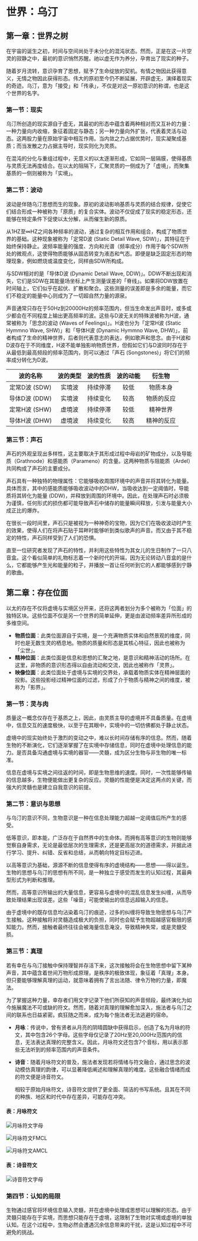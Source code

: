 # 世界：乌汀

## 第一章：世界之树

在宇宙的诞生之初，时间与空间尚处于未分化的混沌状态。然而，正是在这一片空灵的寂静之中，最初的意识悄然苏醒。祂以虚无作为养分，孕育出了现实的种子。

随着岁月流转，意识孕育了思想，赋予了生命绽放的契机。有情之物因此获得意义，无情之物因此获得形态。伟大的原初至今仍不断延展，开辟虚无，演绎着现实的奇迹。乌汀，意为「接受」和「传承」，不仅是对这一原初意识的称谓，也是这个世界的名字。

### 第一节：现实

乌汀所创造的现实源自于虚无，其最初的形态中蕴含着两种相对而又互补的力量：一种力量向内收缩，象征着固定与静态；另一种力量向外扩张，代表着灵活与动态。这两股力量在原始宇宙中相互作用。当内敛之力占据优势时，现实凝聚成基质；而当发散之力占据主导时，现实则化为灵质。

在混沌的分化与重组过程中，无意义的以太逐渐形成，它如同一层隔膜，使得基质与灵质无法再度结合。在以太的阻隔下，汇聚灵质的一侧成为了「虚境」，而聚集基质的一侧则被称为「实境」。

### 第二节：波动

波动是伴随乌汀思想而生的现象。原初的波动影响基质与灵质的结合规律，促使它们结合形成一种被称为「原质」的复合实体。波动不仅促成了现实的稳定形态，还能够在特定条件下促使以太分解，从而催生新的原质。

从1HZ至∞HZ之间各种频率的波动，通过复杂的相互作用和组合，构成了物质世界的基础。这种现象被称为「定常D波 (Static Detail Wave, SDW)」，其特征在于始终保持静止。波频率能量的强度、方向和光谱（频率成分）作用于每个SDW所处的微观点，这使得物质能够从固态转变为液态和气态。即便是缺乏固定形态的物理现象，例如燃烧或温度变化，同样由SDW所构成。

与SDW相对的是「导体D波 (Dynamic Detail Wave, DDW)」。DDW不断出现和消失，它们是SDW在其能量场坐标上产生测量误差的「脊线」。如果将DDW放置在时间轴上，它们似乎在起伏、扩散和聚合。这些测量的误差即是多余的能量，而它们不稳定的能量中心则成为了一切超自然力量的源泉。

声音通常只存在于50Hz到20000Hz的频率范围内，但当生命发出声音时，或多或少都会在不同程度上输出更高频率的波。这些与D波无关的特殊波被称为H波，通常被称为「思念的波动 (Waves of Feelings)」。H波也分为「定常H波 (Static Hymmno Wave, SHW)」和「导体H波 (Dynamic Hymmno Wave, DHW)」，前者构成了生命的精神世界，后者则代表意志的表达，例如歌声和思念。由于H波和D波存在于不同维度，H波不能单独影响物质世界，但假如它们与D波同时存在于从最低到最高频段的频率范围内，则可以通过「声石 (Songstones)」将它们的频率成分转化为D波。

| **波的名称**  | **波的类型** | **波的性质** | **波的动能** | **衍生物** |
| :-----------: | :----------: | :----------: | :----------: | :--------: |
| 定常D波 (SDW) |    实境波    |   持续停滞   |     较低     |  物质本身  |
| 导体D波 (DDW) |    实境波    |   持续变化   |     较高     | 物质的反应 |
| 定常H波 (SHW) |    虚境波    |   持续停滞   |     较低     |  精神世界  |
| 导体H波 (DHW) |    虚境波    |   持续变化   |     较高     | 精神的反应 |

### 第三节：声石

声石的外观呈现出多样性，这主要取决于其形成过程中母岩的矿物成分，以及导能质（Grathnode）和感能质（Parameno）的含量。这两种物质与阻能质（Ardel）共同构成了声石的主要成分。

声石具有一种独特的物理属性：它能够吸收周围环境中的声音并将其转化为能量。具体而言，其中的感能质能够吸收波动中的DHW，当吸收达到一定阈值时，导能质将其转化为能量 (DDW)，并释放到周围的环境中。因此，在处理声石时必须极为谨慎，任何形式的损伤都可能导致声石中储存的能量瞬间释放，引发与能量大小成正比的爆炸。

在很长一段时间里，声石只是被视为一种神奇的宝物，因为它们在吸收波动时产生的效果，使得人们在将声石贴于耳畔时能够听到类似歌声的声音。而又由于其不稳定的特性，声石同样受到了人们的恐惧。

直至一位研究者发现了声石的特性，并利用这些特性为其女儿的生日制作了一只八音盒。这个看似简单的礼物标志着一个新时代的开端，因为无论转动八音盒的是什么，它都能够产生光和能量的粒子，并播放一首让任何听到它的人都能够感到宁静的歌曲。

## 第二章：存在位面

以太的存在不仅将虚境与实境区分开来，还将这两者划分为多个被称为「位面」的独特区块。这些位面不仅是另一个世界的简单延伸，更是由波动频率差异所形成的多维空间。

- **物质位面**：此类位面源自于实境，是一个充满物质实体和自然景观的维度，同时也是无数生灵的栖息地。物质的质量和形态是其核心特征，因此也被称为「尘世」。
- **精神位面**：此类位面是信息和思想的汇聚之地，是意识和精神活动的场所。在这里，非物质的意识形态得以自由流动和交流，因此也被称作「灵界」。
- **映像位面**：此类位面处于虚境与实境的交界处，承载着物质实体在精神层面的投影。这些投影经过精神位面的过滤，形成了介于物质与精神之间的维度，被称为「影界」。

### 第一节：灵与肉

质量这一概念仅存在于基质之上，因此，由灵质主导的虚境并不具备质量。在虚境中，信息交互的速度极快，以至于在其眼中，实境中的一切仿佛都处于静止状态。

虚境中的现实始终处于激烈的变动之中，难以长时间存储有序的信息。然而，随着生物的不断演化，它们逐渐掌握了在实境中存储信息，同时在虚境中处理信息的能力。是否具备沟通虚境与实境的器官——灵髓，成为区分生物与非生物的唯一标准。

信息在虚境与实境之间往返的时间，即是生物思维的速度。同时，一次性能够传输的信息越多，生物便能做出更复杂的反应。灵髓的性能便是决定这两点的关键，而强大的灵髓也是建立自我意识的前提。

### 第二节：意识与思想

与乌汀的意识不同，生物意识是一种在信息处理能力超越一定阈值后所产生的感受。

低等意识，即本能，广泛存在于自然界中的生命体。而拥有高等意识的生物则能够觉察自身需求，无论是最低层次的生理需求，还是更高层次的道德需求，并据此进行学习、提升、纠错、反省和总结，从而朝向特定目标迈进。

以高等意识为基础，源源不断的信息使得有序的虚境结构——思想——得以诞生。生物的思想与乌汀的思想有所不同，是一种独立于感受而发生的认知过程，其最典型形式为判断和推理。

然而，高等意识所输出的大量信息，更容易与虚境中的混乱信息发生纠缠，从而导致处理结果出现误差。这些「噪音」可能使输出的信息远超输入的信息。

由于虚境中的既存信息均沾染着乌汀的痕迹，过多的纠缠将导致生物思想与乌汀产生接触。这种接触将对灵髓造成极大的负担，同时也会赋予生物超越感官极限的感知能力。然而，接触者最终往往会被海量信息淹没，导致精神失常，或是灵髓受损。

### 第三节：真理

若有幸在与乌汀接触中保持理智并存活下来，这次接触将会在生物思想中留下某种声音，其中蕴含着世间万物形成原理，是秩序的极致体现，象征着「真理」本身。但只要能够理解真理的运动，就意味着拥有了言出法随、律令万物的力量，即魔法。

为了掌握这种力量，幸存者们用文字记录下他们所获知的声音频段，最终演化为如今施展魔法不可或缺的符文。然而，随着对真理的理解愈加深入，施法者与乌汀之间的联系也日益紧密。疯狂随之而来，成为每个施法者无法逃避的宿命。

- **月咏**：传说中，曾有贤者从月亮的阴晴圆缺中获得启示，创造了名为月咏的符文，其中包含26个字母。这些字母仅记录了20Hz至20,000Hz范围内的信息，无法表达真理的完整含义。因此，月咏符文还包含7个音标，用以表示那些无法听到的频率范围内的声音条件。
  
- **诗音**：随着月咏符文的普及，施法者发现若将情绪与符文融合，通过思念的波动模仿真理的韵律，可以显著降低阐述和理解真理的难度。这些融合情绪而成的符文便是诗音符文。

  相较于原始月咏符文，诗音符文提供了更全面、简洁的书写系统。且其在不同的种族、地区和时代中存在差异，可能存在冲突。

#### 表：月咏符文
![月咏符文字母](../_lib/Ar_Ciela_Alphabet.png)

![月咏符文FMCL](../_lib/Ar_Ciela_FMCL.png)

![月咏符文AMCL](../_lib/Ar_Ciela_AMCL.png)

#### 表：诗音符文
![诗音符文字母](../_lib/Hymmnos.png)

### 第四节：认知的局限

生物通过感官将环境信息输入灵髓，并在虚境中处理成思想可以理解的形态。由于灵髓只能存在于实境，而思想只能存在于虚境，这限制了生物对实境或虚境的单独认知。在这个过程中，生物必然会遭遇沉余信息带来的干扰，这是认知过程中不可避免的挑战。